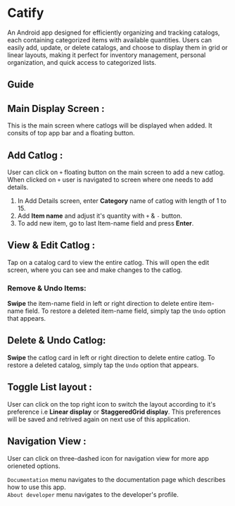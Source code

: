 # Catify
An Android app designed for efficiently organizing and tracking catalogs, each containing categorized items with available quantities. Users can easily add, update, or delete catalogs, and choose to display them in grid or linear layouts, making it perfect for inventory management, personal organization, and quick access to categorized lists.

<!-- TODO : ADD app icon -->

## Guide 

## Main Display Screen :
This is the main screen where catlogs will be displayed when added. It consits of top app bar and a floating button.

## Add Catlog :
User can click on ` + ` floating button on the main screen to add a new catlog. When clicked on ` + ` user is navigated to screen where one needs to add details.

1. In Add Details screen, enter **Category** name of catlog with length of 1 to 15.
2. Add **Item name** and adjust it's quantity with ` + ` & ` - ` button.
3. To add new item, go to last Item-name field and press **Enter**.

## View & Edit Catlog :
Tap on a catalog card to view the entire catlog. This will open the edit screen, where you can see and make changes to the catlog.

### Remove & Undo Items:
**Swipe** the item-name field in left or right direction to delete entire item-name field. To restore a deleted item-name field, simply tap the ` Undo ` option that appears.

## Delete & Undo Catlog:
**Swipe** the catlog card in left or right direction to delete entire catlog. To restore a deleted catalog, simply tap the ` Undo ` option that appears.

## Toggle List layout :
User can click on the top right icon to switch the layout according to it's preference i.e **Linear display** or **StaggeredGrid display**. This preferences will be saved and retrived again on next use of this application.

## Navigation View :
User can click on three-dashed icon for navigation view for more app orieneted options.

` Documentation ` menu navigates to the documentation page which describes how to use this app. </br>
` About developer ` menu navigates to the developer's profile.

